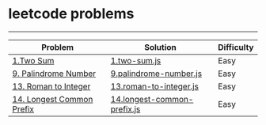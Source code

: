 # leetcode problems

---

| Problem | Solution | Difficulty |
|----------|----------|----------|
| <a href="https://leetcode.com/problems/two-sum/description/">1.Two Sum</a> | <a href="https://github.com/anduarte3/leetcode/blob/main/1.two-sum.js">1.two-sum.js</a> | Easy |
| <a href="https://leetcode.com/problems/palindrome-number/description/">9. Palindrome Number</a> | <a href="https://github.com/anduarte3/leetcode/blob/main/9.palindrome-number.js">9.palindrome-number.js</a> | Easy |
| <a href="https://leetcode.com/problems/roman-to-integer/description/">13. Roman to Integer</a> | <a href="https://github.com/anduarte3/leetcode/blob/main/13.roman-to-integer.js">13.roman-to-integer.js</a> | Easy |
| <a href="https://leetcode.com/problems/longest-common-prefix/description/">14. Longest Common Prefix</a> | <a href="https://github.com/anduarte3/leetcode/blob/main/14.longest-common-prefix.js">14.longest-common-prefix.js</a> | Easy |
